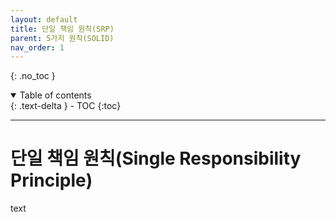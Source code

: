 ```yaml
---
layout: default
title: 단일 책임 원칙(SRP)
parent: 5가지 원칙(SOLID)
nav_order: 1
---
```


{: .no_toc }
<details open markdown="block">
  <summary>
    Table of contents
  </summary>
  {: .text-delta }
- TOC
{:toc}
</details>

---
# 단일 책임 원칙(Single Responsibility Principle)
text
